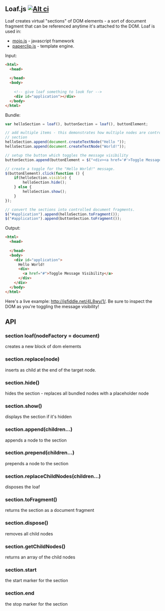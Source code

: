 ## Loaf.js [![Alt ci](https://travis-ci.org/classdojo/loaf.js.png)](https://travis-ci.org/classdojo/loaf.js)

Loaf creates virtual "sections" of DOM elements - a sort of document fragment that can be referenced anytime it's attached to the DOM. Loaf is used in:

- [mojo.js](https://github.com/classdojo/mojo.js) - javascript framework
- [paperclip.js](https://github.com/classdojo/paperclip.js) - template engine.



Input:
```html
<html>
  <head>
    
  </head>
  <body>
    
    <!-- give loaf something to look for -->
    <div id="application"></div>
  </body>
</html>
```

Bundle:

```javascript
var helloSection = loaf(), buttonSection = loaf(), buttonElement;

// add multiple items - this demonstrates how multiple nodes are controlled by one
// section
helloSection.append(document.createTextNode("Hello "));
helloSection.append(document.createTextNode("World!"));

// setup the button which toggles the message visibility
buttonSection.append(buttonElement = $("<div><a href='#'>Toggle Message Visibility</a></div>")[0]);

// create a toggle for the "Hello World!" message.
$(buttonElement).click(function () {
    if(helloSection.visible) {
        helloSection.hide();
    } else {
        helloSection.show();
    }
});

// convert the sections into controlled document fragments.
$("#application").append(helloSection.toFragment());
$("#application").append(buttonSection.toFragment());
```

Output:
```html
<html>
  <head>
    
  </head>
  <body>
    <div id="application">
      Hello World!
      <div>
        <a href="#">Toggle Message Visibility</a>
      </div>
    </div>
  </body>
</html>
```


Here's a live example: http://jsfiddle.net/4L8wy/1/. Be sure to inspect the DOM as you're toggling the message visibility!

## API

### section loaf(nodeFactory = document)

creates a new block of dom elements

### section.replace(node)

inserts as child at the end of the target node.

### section.hide()

hides the section - replaces all bundled nodes with a placeholder node

### section.show()

displays the section if it's hidden

### section.append(children...)

appends a node to the section

### section.prepend(children...)

prepends a node to the section

### section.replaceChildNodes(children...)

disposes the loaf

### section.toFragment()

returns the section as a document fragment

### section.dispose()

removes all child nodes

### section.getChildNodes()

returns an array of the child nodes

### section.start

the start marker for the section

### section.end

the stop marker for the section



